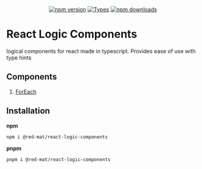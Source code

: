 <div align="center">

[![npm version](https://img.shields.io/npm/v/@red-mat/react-logic-components)](https://www.npmjs.com/package/@red-mat/react-logic-components)
[![Types](https://img.shields.io/npm/types/@red-mat/react-logic-components)](https://www.typescriptlang.org/index.html)
[![npm downloads](https://img.shields.io/npm/dm/@red-mat/react-logic-components)](https://www.npmjs.com/package/@red-mat/react-logic-components)

</div>

# React Logic Components

logical components for react made in typescript.
Provides ease of use with type hints

## Components

1. [ForEach](./docs/foreach.md)

## Installation

**npm**

```shell
npm i @red-mat/react-logic-components
```

**pnpm**

```shell
pnpm i @red-mat/react-logic-components
```
